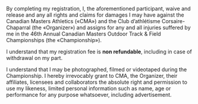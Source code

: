 By completing my registration, I, the aforementioned participant, waive and release and any all rights and claims for damages I may have against the Canadian Masters Athletics («CMA») and the Club d’athlétisme Corsaire-Chaparral (the «Organizer») and assigns for any and all injuries suffered by me in the 46th Annual Canadian Masters Outdoor Track & Field Championships (the «Championship»).

I understand that my registration fee is <strong>non refundable</strong>, including in case of withdrawal on my part.

I understand that I may be photographed, filmed or videotaped during the Championship. I hereby irrevocably grant to CMA, the Organizer, their affiliates, licensees and collaborators the absolute right and permission to use my likeness, limited personal information such as name, age or performance for any purpose whatsoever, including advertisement.
